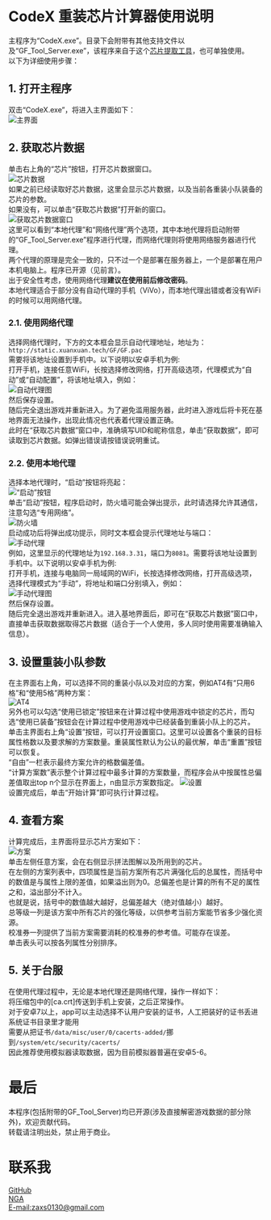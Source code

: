 # CodeX 重装芯片计算器使用说明
主程序为“CodeX.exe”。目录下会附带有其他支持文件以及“GF_Tool_Server.exe”，该程序来自于这个[芯片提取工具](https://bbs.nga.cn/read.php?tid=19277807)，也可单独使用。  
以下为详细使用步骤：  

## 1. 打开主程序
双击“CodeX.exe”，将进入主界面如下：  
![主界面](./img/1.png)  

## 2. 获取芯片数据
单击右上角的“芯片”按钮，打开芯片数据窗口。  
![芯片数据](./img/2.png)  
如果之前已经读取好芯片数据，这里会显示芯片数据，以及当前各重装小队装备的芯片的参数。  
如果没有，可以单击“获取芯片数据”打开新的窗口。  
![获取芯片数据窗口](./img/3.png)  
这里可以看到“本地代理”和“网络代理”两个选项，其中本地代理将启动附带的“GF_Tool_Server.exe”程序进行代理，而网络代理则将使用网络服务器进行代理。  
两个代理的原理是完全一致的，只不过一个是部署在服务器上，一个是部署在用户本机电脑上。程序已开源（见前言）。  
出于安全性考虑，使用网络代理**建议在使用前后修改密码**。  
本地代理适合于部分没有自动代理的手机（ViVo），而本地代理出错或者没有WiFi的时候可以用网络代理。  

### 2.1. 使用网络代理
选择网络代理时，下方的文本框会显示自动代理地址，地址为：  
`http://static.xuanxuan.tech/GF/GF.pac`  
需要将该地址设置到手机中。以下说明以安卓手机为例:  
打开手机，连接任意WiFi，长按选择修改网络，打开高级选项，代理模式为“自动”或“自动配置”，将该地址填入，例如：  
![自动代理图](./img/4.jpg)  
然后保存设置。  
随后完全退出游戏并重新进入。为了避免滥用服务器，此时进入游戏后将卡死在基地界面无法操作，出现此情况也代表着代理设置正确。  
此时在“获取芯片数据”窗口中，准确填写UID和昵称信息，单击“获取数据”，即可读取到芯片数据。如弹出错误请按错误说明重试。  

### 2.2. 使用本地代理
选择本地代理时，“启动”按钮将亮起：  
![“启动”按钮](./img/5.png)  
单击“启动”按钮，程序启动时，防火墙可能会弹出提示，此时请选择允许其通信，注意勾选“专用网络”。  
![防火墙](./img/firewall.png)  
启动成功后将弹出成功提示，同时文本框会提示代理地址与端口：  
![手动代理](./img/6.png)  
例如，这里显示的代理地址为`192.168.3.31`，端口为`8081`。需要将该地址设置到手机中。以下说明以安卓手机为例:   
打开手机，连接与电脑同一局域网的WiFi，长按选择修改网络，打开高级选项，选择代理模式为“手动”，将地址和端口分别填入，例如：  
![手动代理图](./img/7.jpg)  
然后保存设置。  
随后完全退出游戏并重新进入。进入基地界面后，即可在“获取芯片数据”窗口中，直接单击获取数据取得芯片数据（适合于一个人使用，多人同时使用需要准确输入信息）。  

## 3. 设置重装小队参数
在主界面右上角，可以选择不同的重装小队以及对应的方案，例如AT4有“只用6格”和“使用5格”两种方案：  
![AT4](./img/8.png)  
另外也可以勾选“使用已锁定”按钮来在计算过程中使用游戏中锁定的芯片，而勾选“使用已装备”按钮会在计算过程中使用游戏中已经装备到重装小队上的芯片。  
单击主界面右上角“设置”按钮，可以打开设置窗口。这里可以设置各个重装的目标属性格数以及要求解的方案数量。重装属性默认为公认的最优解，单击“重置”按钮可以恢复。  
“自由”一栏表示最终方案允许的格数偏差值。  
“计算方案数”表示整个计算过程中最多计算的方案数量，而程序会从中按属性总偏差值取出top n个显示在界面上，n由显示方案数指定。
![设置](./img/9.png)  
设置完成后，单击“开始计算”即可执行计算过程。  

## 4. 查看方案
计算完成后，主界面将显示芯片方案如下：  
![方案](./img/10.png)  
单击左侧任意方案，会在右侧显示拼法图解以及所用到的芯片。  
在左侧的方案列表中，四项属性是当前方案所有芯片满强化后的总属性，而括号中的数值是与属性上限的差值，如果溢出则为0。总偏差也是计算的所有不足的属性之和，溢出部分不计入。  
也就是说，括号中的数值越大越好，总偏差越大（绝对值越小）越好。  
总等级一列是该方案中所有芯片的强化等级，以供参考当前方案能节省多少强化资源。  
校准券一列提供了当前方案需要消耗的校准券的参考值。可能存在误差。  
单击表头可以按各列属性分别排序。  

## 5. 关于台服
在使用代理过程中，无论是本地代理还是网络代理，操作一样如下：  
将压缩包中的[ca.crt]传送到手机上安装，之后正常操作。  
对于安卓7以上，app可以主动选择不认用户安装的证书，人工把装好的证书丢进系统证书目录里才能用  
需要从把证书`/data/misc/user/0/cacerts-added/`挪到`/system/etc/security/cacerts/`  
因此推荐使用模拟器读取数据，因为目前模拟器普遍在安卓5-6。  

# 最后
本程序(包括附带的GF_Tool_Server)均已开源(涉及直接解密游戏数据的部分除外)，欢迎贡献代码。  
转载请注明出处，禁止用于商业。  

# 联系我
[GitHub](https://github.com/xxzl0130/CodeX)  
[NGA](https://bbs.nga.cn/read.php?tid=20284990)  
[E-mail:zaxs0130@gmail.com](mailto:zaxs0130@gmail.com)
